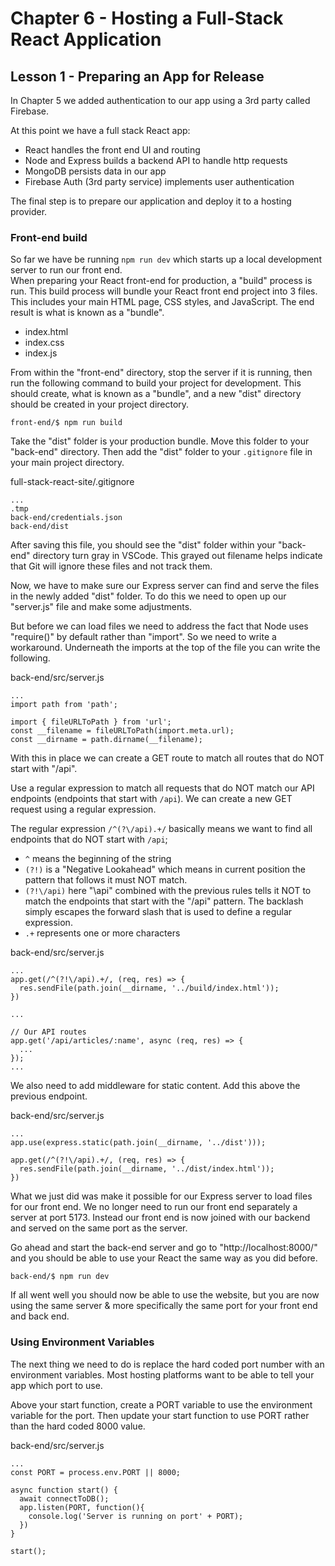 # Chapter 6 - Hosting a Full-Stack React Application
## Lesson 1 - Preparing an App for Release

In Chapter 5 we added authentication to our app using a 3rd party called Firebase. 

At this point we have a full stack React app:
- React handles the front end UI and routing
- Node and Express builds a backend API to handle http requests
- MongoDB persists data in our app
- Firebase Auth (3rd party service) implements user authentication

The final step is to prepare our application and deploy it to a hosting provider.

### Front-end build
So far we have be running `npm run dev` which starts up a local development server to run our front end.<br>
When preparing your React front-end for production, a "build" process is run. This build process will bundle your React front end project into 3 files. This includes your main HTML page, CSS styles, and JavaScript. The end result is what is known as a "bundle".
- index.html
- index.css
- index.js

From within the "front-end" directory, stop the server if it is running, then run the following command to build your project for development. This should create, what is known as a "bundle", and a new "dist" directory should be created in your project directory.

<pre><code>front-end/$ npm run build</code></pre>

Take the "dist" folder is your production bundle. Move this folder to your "back-end" directory. Then add the "dist" folder to your `.gitignore` file in your main project directory.

full-stack-react-site/.gitignore
<pre><code>...
.tmp
back-end/credentials.json
back-end/dist
</code></pre>

After saving this file, you should see the "dist" folder within your "back-end" directory turn gray in VSCode. This grayed out filename helps indicate that Git will ignore these files and not track them.

Now, we have to make sure our Express server can find and serve the files in the newly added "dist" folder. To do this we need to open up our "server.js" file and make some adjustments.

But before we can load files we need to address the fact that Node uses "require()" by default rather than "import". So we need to write a workaround. Underneath the imports at the top of the file you can write the following.

back-end/src/server.js
<pre><code>...
import path from 'path';

import { fileURLToPath } from 'url';
const __filename = fileURLToPath(import.meta.url);
const __dirname = path.dirname(__filename);
</code></pre>

With this in place we can create a GET route to match all routes that do NOT start with "/api".

Use a regular expression to match all requests that do NOT match our API endpoints (endpoints that start with `/api`). We can create a new GET request using a regular expression.

The regular expression `/^(?\/api).+/` basically means we want to find all endpoints that do NOT start with `/api`; 
- `^` means the beginning of the string 
- `(?!)` is a "Negative Lookahead" which means in current position the pattern that follows it must NOT match.
- `(?!\/api)` here "\api" combined with the previous rules tells it NOT to match the endpoints that start with the "/api" pattern. The backlash simply escapes the forward slash that is used to define a regular expression.
- `.+` represents one or more characters

back-end/src/server.js
<pre><code>...
app.get(/^(?!\/api).+/, (req, res) => {
  res.sendFile(path.join(__dirname, '../build/index.html'));
})

...

// Our API routes
app.get('/api/articles/:name', async (req, res) => {
  ...
});
...
</code></pre>

We also need to add middleware for static content. Add this above the previous endpoint.

back-end/src/server.js
<pre><code>...
app.use(express.static(path.join(__dirname, '../dist')));

app.get(/^(?!\/api).+/, (req, res) => {
  res.sendFile(path.join(__dirname, '../dist/index.html'));
})
</code></pre>

What we just did was make it possible for our Express server to load files for our front end. We no longer need to run our front end separately a server at port 5173. Instead our front end is now joined with our backend and served on the same port as the server.

Go ahead and start the back-end server and go to "http://localhost:8000/" and you should be able to use your React the same way as you did before. 

<pre><code>back-end/$ npm run dev</code></pre>

If all went well you should now be able to use the website, but you are now using the same server & more specifically the same port for your front end and back end.


### Using Environment Variables
The next thing we need to do is replace the hard coded port number with an environment variables. Most hosting platforms want to be able to tell your app which port to use.

Above your start function, create a PORT variable to use the environment variable for the port. Then update your start function to use PORT rather than the hard coded 8000 value.

back-end/src/server.js
<pre><code>...
const PORT = process.env.PORT || 8000;

async function start() {
  await connectToDB();
  app.listen(PORT, function(){
    console.log('Server is running on port' + PORT);
  })
}

start();
</code></pre>
